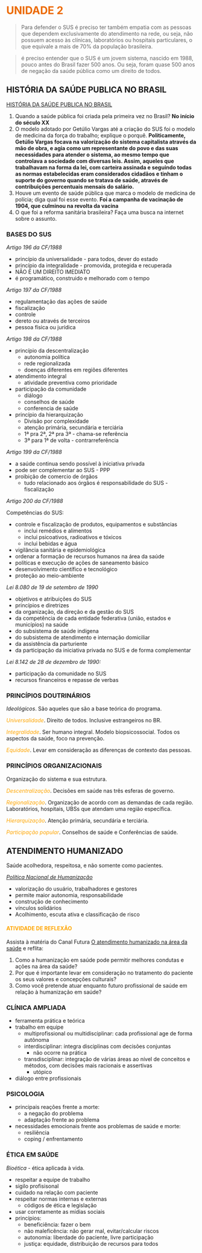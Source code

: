 # <span style="color:#EC6A00">**UNIDADE 2**</span>

> Para defender o SUS é preciso ter também empatia com as pessoas que dependem exclusivamente do atendimento na rede, ou seja, não possuem acesso às clínicas, laboratórios ou hospitais particulares, o que equivale a mais de 70% da população brasileira.

> é preciso entender que o SUS é um jovem sistema, nascido em 1988, pouco antes do Brasil fazer 500 anos. Ou seja, foram quase 500 anos de negação da saúde pública como um direito de todos.

## HISTÓRIA DA SAÚDE PUBLICA NO BRASIL

[HISTÓRIA DA SAÚDE PUBLICA NO BRASIL](https://www.youtube.com/watch?v=L7NzqtspLpc)

1. Quando a saúde pública foi criada pela primeira vez no Brasil? **No início do século XX**
2. O modelo adotado por Getúlio Vargas até a criação do SUS foi o modelo de medicina da força do trabalho; explique o porquê. **Politicamente, Getúlio Vargas focava na valorização do sistema capitalista através da mão de obra, e agia como um representante do povo e das suas necessidades para atender o sistema, ao mesmo tempo que controlava a sociedade com diversas leis. Assim, aqueles que trabalhavam na forma da lei, com carteira assinada e seguindo todas as normas estabelecidas eram considerados cidadãos e tinham o suporte do governo quando se tratava de saúde, através de contribuições percentuais mensais do salário.**
3. Houve um evento de saúde pública que marca o modelo de medicina de polícia; diga qual foi esse evento. **Foi a campanha de vacinação de 1904, que culminou na revolta da vacina**
4. O que foi a reforma sanitária brasileira? Faça uma busca na internet sobre o assunto.

### BASES DO SUS

_Artigo 196 da CF/1988_

- princípio da universalidade - para todos, dever do estado
- princípio da integralidade - promovida, protegida e recuperada
- NÃO É UM DIREITO IMEDIATO
- é programático, construido e melhorado com o tempo

_Artigo 197 da CF/1988_

- regulamentação das ações de saúde
- fiscalização
- controle
- dereto ou através de terceiros
- pessoa física ou jurídica

_Artigo 198 da CF/1988_

- princípio da descentralização
  - autonomia política
  - rede regionalizada
  - doenças diferentes em regiões diferentes
- atendimento integral
  - atividade preventiva como prioridade
- participação da comunidade
  - diálogo
  - conselhos de saúde
  - conferencia de saúde
- princípio da hierarquização
  - Divisão por complexidade
  - atenção primária, secundária e terciária
  - 1ª pra 2ª, 2ª pra 3ª - chama-se referência
  - 3ª para 1ª de volta - contrarreferência

_Artigo 199 da CF/1988_

- a saúde continua sendo possível à iniciativa privada
- pode ser complementar ao SUS - PPP
- proibição de comercio de órgãos
  - tudo relacionado aos órgãos é responsabilidade do SUS - fiscalização

_Artigo 200 da CF/1988_

Competências do SUS:
- controle e fiscalização de produtos, equipamentos e substâncias
  - inclui remédios e alimentos
  - inclui psicoativos, radioativos e tóxicos
  - inclui bebidas e água
- vigilância sanitária e epidemiológica
- ordenar a formação de recursos humanos na área da saúde
- políticas e execução de ações de saneamento básico
- desenvolvimento científico e tecnológico
- proteção ao meio-ambiente

_Lei 8.080 de 19 de setembro de 1990_

- objetivos e atribuições do SUS
- princípios e diretrizes
- da organização, da direção e da gestão do SUS
- da competência de cada entidade federativa (união, estados e municípios) na saúde
- do subsistema de saúde indígena
- do subsistema de atendimento e internação domiciliar
- da assistência da parturiente
- da participação da iniciativa privada no SUS e de forma complementar

_Lei 8.142 de 28 de dezembro de 1990:_

- participação da comunidade no SUS
- recursos financeiros e repasse de verbas

### PRINCÍPIOS DOUTRINÁRIOS

_Ideológicos_. São aqueles que são a base teórica do programa.

<span style="color:orange">_Universalidade_</span>. Direito de todos. Inclusive estrangeiros no BR.

<span style="color:orange">_Integralidade_</span>. Ser humano integral. Modelo biopsicossocial. Todos os aspectos da saúde, foco na prevenção.

<span style="color:orange">_Equidade_</span>. Levar em consideração as diferenças de contexto das pessoas.

### PRINCÍPIOS ORGANIZACIONAIS

Organização do sistema e sua estrutura.

<span style="color:orange">_Descentralização_</span>. Decisões em saúde nas três esferas de governo.

<span style="color:orange">_Regionalização_</span>. Organização de acordo com as demandas de cada região. Laboratórios, hospitais, UBSs que atendam uma região específica.

<span style="color:orange">_Hierarquização_</span>. Atenção primária, secundária e terciária.

<span style="color:orange">_Participação popular_</span>. Conselhos de saúde e Conferências de saúde.

## ATENDIMENTO HUMANIZADO

Saúde acolhedora, respeitosa, e não somente como pacientes.

[_Política Nacional de Humanização_](https://bvsms.saude.gov.br/bvs/publicacoes/humanizasus_documento_gestores_trabalhadores_sus.pdf)
- valorização do usuário, trabalhadores e gestores
- permite maior autonomia, responsabilidade
- construção de conhecimento
- vínculos solidários
- Acolhimento, escuta ativa e classificação de risco

#### <span style="color:orange">ATIVIDADE DE REFLEXÃO</span>
Assista à matéria do Canal Futura [O atendimento humanizado na área da saúde](https://www.youtube.com/watch?v=T-q23TvfJ1E) e reflita:

1. Como a humanização em saúde pode permitir melhores condutas e ações na área da saúde?
2. Por que é importante levar em consideração no tratamento do paciente os seus valores e concepções culturais?
3. Como você pretende atuar enquanto futuro profissional de saúde em relação à humanização em saúde?

### CLÍNICA AMPLIADA

- ferramenta prática e teórica
- trabalho em equipe
  - multiprofissional ou multidisciplinar: cada profissional age de forma autônoma
  - interdisciplinar: integra disciplinas com decisões conjuntas
    - não ocorre na prática
  - transdisciplinar: integração de várias áreas ao nível de conceitos e métodos, com decisões mais racionais e assertivas
    - utópico
- diálogo entre profissionais

### PSICOLOGIA

- principais reações frente a morte:
  - a negação do problema
  - adaptação frente ao problema
- necessidades emocionais frente aos problemas de saúde e morte:
  - resiliência
  - coping / enfrentamento

### ÉTICA EM SAÚDE

_Bioética_ - ética aplicada à vida.
- respeitar a equipe de trabalho
- sigilo profisisonal
- cuidado na relação com paciente
- respeitar normas internas e externas
  - códigos de ética e legislação
- usar corretamente as mídias sociais
- princípios:
  - beneficiência: fazer o bem
  - não maleficência: não gerar mal, evitar/calcular riscos
  - autonomia: liberdade do paciente, livre participação
  - justiça: equidade, distribuição de recursos para todos
